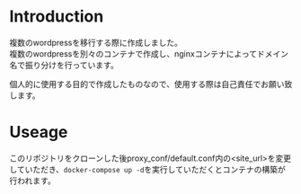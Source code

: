 # Introduction
複数のwordpressを移行する際に作成しました。  
複数のwordpressを別々のコンテナで作成し、nginxコンテナによってドメイン名で振り分けを行っています。

個人的に使用する目的で作成したものなので、使用する際は自己責任でお願い致します。

# Useage
このリポジトリをクローンした後proxy_conf/default.conf内の\<site_url>を変更していただき、`docker-compose up -d`を実行していただくとコンテナの構築が行われます。
